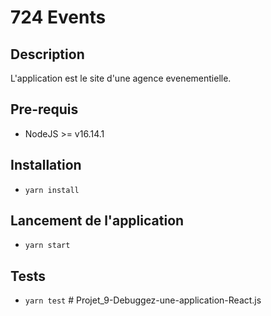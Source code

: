 # 724 Events

## Description
L'application est le site d'une agence evenementielle.
## Pre-requis
- NodeJS  >= v16.14.1

## Installation
- `yarn install`

## Lancement de l'application
- `yarn start`

## Tests
- `yarn test`
#   P r o j e t _ 9 - D e b u g g e z - u n e - a p p l i c a t i o n - R e a c t . j s  
 